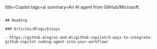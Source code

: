 title=Copilot
tags=ai
summary=An AI agent from GitHub/Microsoft.
~~~~~~

## Reading

### Articles/Blogs/Essays

- https://github.blog/ai-and-ml/github-copilot/5-ways-to-integrate-github-copilot-coding-agent-into-your-workflow/

